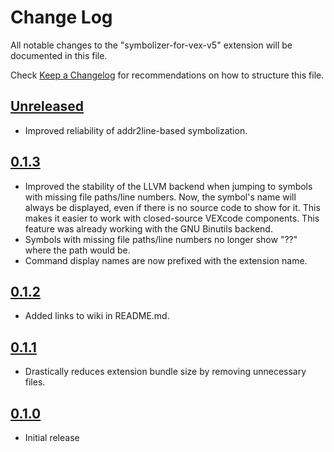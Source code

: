 # Change Log

All notable changes to the "symbolizer-for-vex-v5" extension will be documented in this file.

Check [Keep a Changelog](http://keepachangelog.com/) for recommendations on how to structure this file.

## [Unreleased]

- Improved reliability of addr2line-based symbolization.

## [0.1.3]

- Improved the stability of the LLVM backend when jumping to symbols with missing file paths/line numbers.
  Now, the symbol's name will always be displayed, even if there is no source code to show for it. This makes
  it easier to work with closed-source VEXcode components. This feature was already working with the GNU Binutils
  backend.
- Symbols with missing file paths/line numbers no longer show "??" where the path would be.
- Command display names are now prefixed with the extension name.

## [0.1.2]

- Added links to wiki in README.md.

## [0.1.1]

- Drastically reduces extension bundle size by removing unnecessary files.

## [0.1.0]

- Initial release

[Unreleased]: https://github.com/doinkythederp/symbolizer-for-vex-v5/compare/v0.1.3...main
[0.1.3]: https://github.com/doinkythederp/symbolizer-for-vex-v5/compare/v0.1.2...v0.1.3
[0.1.2]: https://github.com/doinkythederp/symbolizer-for-vex-v5/compare/v0.1.1...v0.1.2
[0.1.1]: https://github.com/doinkythederp/symbolizer-for-vex-v5/compare/v0.1.0...v0.1.1
[0.1.0]: https://github.com/doinkythederp/symbolizer-for-vex-v5/commits/v0.1.0

